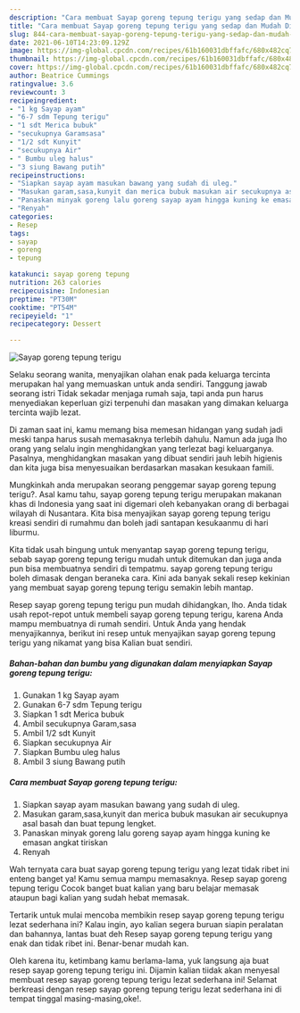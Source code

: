 ```yaml
---
description: "Cara membuat Sayap goreng tepung terigu yang sedap dan Mudah Dibuat"
title: "Cara membuat Sayap goreng tepung terigu yang sedap dan Mudah Dibuat"
slug: 844-cara-membuat-sayap-goreng-tepung-terigu-yang-sedap-dan-mudah-dibuat
date: 2021-06-10T14:23:09.129Z
image: https://img-global.cpcdn.com/recipes/61b160031dbffafc/680x482cq70/sayap-goreng-tepung-terigu-foto-resep-utama.jpg
thumbnail: https://img-global.cpcdn.com/recipes/61b160031dbffafc/680x482cq70/sayap-goreng-tepung-terigu-foto-resep-utama.jpg
cover: https://img-global.cpcdn.com/recipes/61b160031dbffafc/680x482cq70/sayap-goreng-tepung-terigu-foto-resep-utama.jpg
author: Beatrice Cummings
ratingvalue: 3.6
reviewcount: 3
recipeingredient:
- "1 kg Sayap ayam"
- "6-7 sdm Tepung terigu"
- "1 sdt Merica bubuk"
- "secukupnya Garamsasa"
- "1/2 sdt Kunyit"
- "secukupnya Air"
- " Bumbu uleg halus"
- "3 siung Bawang putih"
recipeinstructions:
- "Siapkan sayap ayam masukan bawang yang sudah di uleg."
- "Masukan garam,sasa,kunyit dan merica bubuk masukan air secukupnya asal basah dan buat tepung lengket."
- "Panaskan minyak goreng lalu goreng sayap ayam hingga kuning ke emasan angkat tiriskan"
- "Renyah"
categories:
- Resep
tags:
- sayap
- goreng
- tepung

katakunci: sayap goreng tepung 
nutrition: 263 calories
recipecuisine: Indonesian
preptime: "PT30M"
cooktime: "PT54M"
recipeyield: "1"
recipecategory: Dessert

---
```



![Sayap goreng tepung terigu](https://img-global.cpcdn.com/recipes/61b160031dbffafc/680x482cq70/sayap-goreng-tepung-terigu-foto-resep-utama.jpg)

Selaku seorang wanita, menyajikan olahan enak pada keluarga tercinta merupakan hal yang memuaskan untuk anda sendiri. Tanggung jawab seorang istri Tidak sekadar menjaga rumah saja, tapi anda pun harus menyediakan keperluan gizi terpenuhi dan masakan yang dimakan keluarga tercinta wajib lezat.

Di zaman  saat ini, kamu memang bisa memesan hidangan yang sudah jadi meski tanpa harus susah memasaknya terlebih dahulu. Namun ada juga lho orang yang selalu ingin menghidangkan yang terlezat bagi keluarganya. Pasalnya, menghidangkan masakan yang dibuat sendiri jauh lebih higienis dan kita juga bisa menyesuaikan berdasarkan masakan kesukaan famili. 



Mungkinkah anda merupakan seorang penggemar sayap goreng tepung terigu?. Asal kamu tahu, sayap goreng tepung terigu merupakan makanan khas di Indonesia yang saat ini digemari oleh kebanyakan orang di berbagai wilayah di Nusantara. Kita bisa menyajikan sayap goreng tepung terigu kreasi sendiri di rumahmu dan boleh jadi santapan kesukaanmu di hari liburmu.

Kita tidak usah bingung untuk menyantap sayap goreng tepung terigu, sebab sayap goreng tepung terigu mudah untuk ditemukan dan juga anda pun bisa membuatnya sendiri di tempatmu. sayap goreng tepung terigu boleh dimasak dengan beraneka cara. Kini ada banyak sekali resep kekinian yang membuat sayap goreng tepung terigu semakin lebih mantap.

Resep sayap goreng tepung terigu pun mudah dihidangkan, lho. Anda tidak usah repot-repot untuk membeli sayap goreng tepung terigu, karena Anda mampu membuatnya di rumah sendiri. Untuk Anda yang hendak menyajikannya, berikut ini resep untuk menyajikan sayap goreng tepung terigu yang nikamat yang bisa Kalian buat sendiri.

<!--inarticleads1-->

##### Bahan-bahan dan bumbu yang digunakan dalam menyiapkan Sayap goreng tepung terigu:

1. Gunakan 1 kg Sayap ayam
1. Gunakan 6-7 sdm Tepung terigu
1. Siapkan 1 sdt Merica bubuk
1. Ambil secukupnya Garam,sasa
1. Ambil 1/2 sdt Kunyit
1. Siapkan secukupnya Air
1. Siapkan  Bumbu uleg halus
1. Ambil 3 siung Bawang putih




<!--inarticleads2-->

##### Cara membuat Sayap goreng tepung terigu:

1. Siapkan sayap ayam masukan bawang yang sudah di uleg.
1. Masukan garam,sasa,kunyit dan merica bubuk masukan air secukupnya asal basah dan buat tepung lengket.
1. Panaskan minyak goreng lalu goreng sayap ayam hingga kuning ke emasan angkat tiriskan
1. Renyah




Wah ternyata cara buat sayap goreng tepung terigu yang lezat tidak ribet ini enteng banget ya! Kamu semua mampu memasaknya. Resep sayap goreng tepung terigu Cocok banget buat kalian yang baru belajar memasak ataupun bagi kalian yang sudah hebat memasak.

Tertarik untuk mulai mencoba membikin resep sayap goreng tepung terigu lezat sederhana ini? Kalau ingin, ayo kalian segera buruan siapin peralatan dan bahannya, lantas buat deh Resep sayap goreng tepung terigu yang enak dan tidak ribet ini. Benar-benar mudah kan. 

Oleh karena itu, ketimbang kamu berlama-lama, yuk langsung aja buat resep sayap goreng tepung terigu ini. Dijamin kalian tiidak akan menyesal membuat resep sayap goreng tepung terigu lezat sederhana ini! Selamat berkreasi dengan resep sayap goreng tepung terigu lezat sederhana ini di tempat tinggal masing-masing,oke!.

